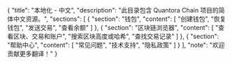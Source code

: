{
  "title": "本地化 - 中文",
  "description": "此目录包含 Quantora Chain 项目的简体中文资源。",
  "sections": [
    {
      "section": "钱包",
      "content": [
        "创建钱包",
        "恢复钱包",
        "发送交易",
        "查看余额"
      ]
    },
    {
      "section": "区块链浏览器",
      "content": [
        "查看区块、交易和账户",
        "搜索区块高度或哈希",
        "查找交易记录"
      ]
    },
    {
      "section": "帮助中心",
      "content": [
        "常见问题",
        "技术支持",
        "隐私政策"
      ]
    }
  ],
  "note": "欢迎贡献更多翻译！"
}